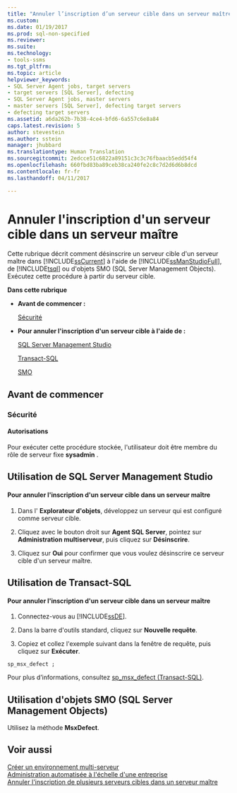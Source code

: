 ```yaml
---
title: "Annuler l’inscription d’un serveur cible dans un serveur maître | Microsoft Docs"
ms.custom: 
ms.date: 01/19/2017
ms.prod: sql-non-specified
ms.reviewer: 
ms.suite: 
ms.technology:
- tools-ssms
ms.tgt_pltfrm: 
ms.topic: article
helpviewer_keywords:
- SQL Server Agent jobs, target servers
- target servers [SQL Server], defecting
- SQL Server Agent jobs, master servers
- master servers [SQL Server], defecting target servers
- defecting target servers
ms.assetid: a6da262b-7b38-4ce4-bfd6-6a557c6e8a84
caps.latest.revision: 5
author: stevestein
ms.author: sstein
manager: jhubbard
ms.translationtype: Human Translation
ms.sourcegitcommit: 2edcce51c6822a89151c3c3c76fbaacb5edd54f4
ms.openlocfilehash: 660fbd83ba89ceb38ca240fe2c8c7d2d6d6b8dcd
ms.contentlocale: fr-fr
ms.lasthandoff: 04/11/2017

---
```

# <a name="defect-a-target-server-from-a-master-server"></a>Annuler l'inscription d'un serveur cible dans un serveur maître
Cette rubrique décrit comment désinscrire un serveur cible d'un serveur maître dans [!INCLUDE[ssCurrent](../../includes/sscurrent_md.md)] à l'aide de [!INCLUDE[ssManStudioFull](../../includes/ssmanstudiofull_md.md)], de [!INCLUDE[tsql](../../includes/tsql_md.md)] ou d'objets SMO (SQL Server Management Objects). Exécutez cette procédure à partir du serveur cible.  
  
**Dans cette rubrique**  
  
-   **Avant de commencer :**  
  
    [Sécurité](#Security)  
  
-   **Pour annuler l'inscription d'un serveur cible à l'aide de :**  
  
    [SQL Server Management Studio](#SSMSProcedure)  
  
    [Transact-SQL](#TsqlProcedure)  
  
    [SMO](#PowerShellProcedure)  
  
## <a name="BeforeYouBegin"></a>Avant de commencer  
  
### <a name="Security"></a>Sécurité  
  
#### <a name="Permissions"></a>Autorisations  
Pour exécuter cette procédure stockée, l'utilisateur doit être membre du rôle de serveur fixe **sysadmin** .  
  
## <a name="SSMSProcedure"></a>Utilisation de SQL Server Management Studio  
  
#### <a name="to-defect-a-target-server-from-a-master-server"></a>Pour annuler l'inscription d'un serveur cible dans un serveur maître  
  
1.  Dans l' **Explorateur d'objets**, développez un serveur qui est configuré comme serveur cible.  
  
2.  Cliquez avec le bouton droit sur **Agent SQL Server**, pointez sur **Administration multiserveur**, puis cliquez sur **Désinscrire**.  
  
3.  Cliquez sur **Oui** pour confirmer que vous voulez désinscrire ce serveur cible d'un serveur maître.  
  
## <a name="TsqlProcedure"></a>Utilisation de Transact-SQL  
  
#### <a name="to-defect-a-target-server-from-a-master-server"></a>Pour annuler l'inscription d'un serveur cible dans un serveur maître  
  
1.  Connectez-vous au [!INCLUDE[ssDE](../../includes/ssde_md.md)].  
  
2.  Dans la barre d'outils standard, cliquez sur **Nouvelle requête**.  
  
3.  Copiez et collez l'exemple suivant dans la fenêtre de requête, puis cliquez sur **Exécuter**.  
  
```  
sp_msx_defect ;  
```  
  
Pour plus d’informations, consultez [sp_msx_defect (Transact-SQL)](http://msdn.microsoft.com/en-us/0dfd963a-3bc5-4b58-94f7-aec976da2883).  
  
## <a name="PowerShellProcedure"></a>Utilisation d'objets SMO (SQL Server Management Objects)  
Utilisez la méthode **MsxDefect**.  
  
## <a name="see-also"></a>Voir aussi  
[Créer un environnement multi-serveur](../../ssms/agent/create-a-multiserver-environment.md)  
[Administration automatisée à l'échelle d'une entreprise](../../ssms/agent/automated-administration-across-an-enterprise.md)  
[Annuler l'inscription de plusieurs serveurs cibles dans un serveur maître](../../ssms/agent/defect-multiple-target-servers-from-a-master-server.md)  
  

